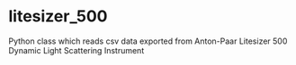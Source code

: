 # litesizer_500
Python class which reads csv data exported from Anton-Paar Litesizer 500 Dynamic Light Scattering Instrument
